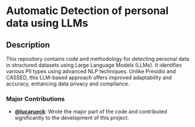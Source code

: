 # Automatic Detection of personal data using LLMs

## Description
This repository contains code and methodology for detecting personal data in structured datasets using Large Language Models (LLMs). It identifies various PII types using advanced NLP techniques. Unlike Presidio and CASSED, this LLM-based approach offers improved adaptability and accuracy, enhancing data privacy and compliance.

### Major Contributions

- **[@lucarueck](https://github.com/lucarueck)**: Wrote the major part of the code and contributed significantly to the development of this project.  
